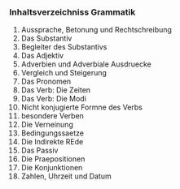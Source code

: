 
### Inhaltsverzeichniss Grammatik
1. Aussprache, Betonung und Rechtschreibung
2. Das Substantiv
3. Begleiter des Substantivs
4. Das Adjektiv
5. Adverbien und Adverbiale Ausdruecke
6. Vergleich und Steigerung
7. Das Pronomen
8. Das Verb: Die Zeiten
9. Das Verb: Die Modi
10. Nicht konjugierte Formne des Verbs
11. besondere Verben
12. Die Verneinung
13. Bedingungssaetze
14. Die Indirekte REde
15. Das Passiv
16. Die Praepositionen
17. Die Konjunktionen
18. Zahlen, Uhrzeit und Datum